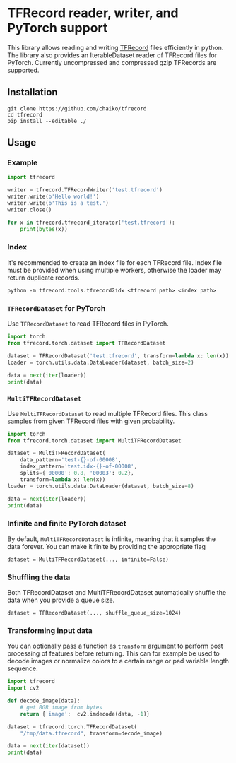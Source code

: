 # TFRecord reader, writer, and PyTorch support

This library allows reading and writing [TFRecord](https://www.tensorflow.org/tutorials/load_data/tfrecord#tfrecords_format_details) files efficiently in python. The library also provides an IterableDataset reader of TFRecord files for PyTorch. Currently uncompressed and compressed gzip TFRecords are supported.

## Installation

<!--
```pip3 install tfrecord```
-->

```shell
git clone https://github.com/chaiko/tfrecord
cd tfrecord
pip install --editable ./
```

## Usage

### Example

```python
import tfrecord

writer = tfrecord.TFRecordWriter('test.tfrecord')
writer.write(b'Hello world!')
writer.write(b'This is a test.')
writer.close()

for x in tfrecord.tfrecord_iterator('test.tfrecord'):
    print(bytes(x))
```

### Index

It's recommended to create an index file for each TFRecord file. Index file must be provided when using multiple workers, otherwise the loader may return duplicate records.
```
python -m tfrecord.tools.tfrecord2idx <tfrecord path> <index path>
```

### `TFRecordDataset` for PyTorch

Use `TFRecordDataset` to read TFRecord files in PyTorch.

```python
import torch
from tfrecord.torch.dataset import TFRecordDataset

dataset = TFRecordDataset('test.tfrecord', transform=lambda x: len(x))
loader = torch.utils.data.DataLoader(dataset, batch_size=2)

data = next(iter(loader))
print(data)
```

### `MultiTFRecordDataset`

Use `MultiTFRecordDataset` to read multiple TFRecord files. This class samples from given TFRecord files with given probability.

```python
import torch
from tfrecord.torch.dataset import MultiTFRecordDataset

dataset = MultiTFRecordDataset(
    data_pattern='test-{}-of-00008',
    index_pattern='test.idx-{}-of-00008',
    splits={'00000': 0.8, '00003': 0.2},
    transform=lambda x: len(x))
loader = torch.utils.data.DataLoader(dataset, batch_size=8)

data = next(iter(loader))
print(data)
```

### Infinite and finite PyTorch dataset

By default, `MultiTFRecordDataset` is infinite, meaning that it samples the data forever. You can make it finite by providing the appropriate flag
```
dataset = MultiTFRecordDataset(..., infinite=False)
```

### Shuffling the data

Both TFRecordDataset and MultiTFRecordDataset automatically shuffle the data when you provide a queue size.
```
dataset = TFRecordDataset(..., shuffle_queue_size=1024)
```

### Transforming input data

You can optionally pass a function as `transform` argument to perform post processing of features before returning.
This can for example be used to decode images or normalize colors to a certain range or pad variable length sequence.

```python
import tfrecord
import cv2

def decode_image(data):
    # get BGR image from bytes
    return {'image':  cv2.imdecode(data, -1)}

dataset = tfrecord.torch.TFRecordDataset(
    "/tmp/data.tfrecord", transform=decode_image)

data = next(iter(dataset))
print(data)
```
